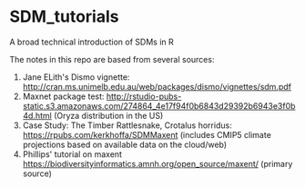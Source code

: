# SDM_tutorials
A broad technical introduction of SDMs in R


The notes in this repo are based from several sources:
  
  1. Jane ELith's Dismo vignette: http://cran.ms.unimelb.edu.au/web/packages/dismo/vignettes/sdm.pdf
  2. Maxnet package test: http://rstudio-pubs-static.s3.amazonaws.com/274864_4e17f94f0b6843d29392b6943e3f0b4d.html (Oryza distribution in the US)
  3. Case Study: The Timber Rattlesnake, Crotalus horridus: https://rpubs.com/kerkhoffa/SDMMaxent (includes CMIP5 climate projections based on available data on the cloud/web)
  4. Phillips' tutorial on maxent https://biodiversityinformatics.amnh.org/open_source/maxent/ (primary source)
